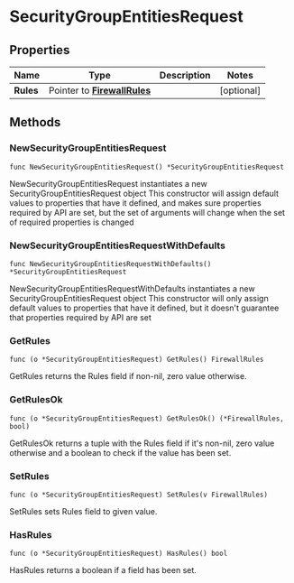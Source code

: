 # SecurityGroupEntitiesRequest

## Properties

|Name | Type | Description | Notes|
|------------ | ------------- | ------------- | -------------|
|**Rules** | Pointer to [**FirewallRules**](FirewallRules.md) |  | [optional] |

## Methods

### NewSecurityGroupEntitiesRequest

`func NewSecurityGroupEntitiesRequest() *SecurityGroupEntitiesRequest`

NewSecurityGroupEntitiesRequest instantiates a new SecurityGroupEntitiesRequest object
This constructor will assign default values to properties that have it defined,
and makes sure properties required by API are set, but the set of arguments
will change when the set of required properties is changed

### NewSecurityGroupEntitiesRequestWithDefaults

`func NewSecurityGroupEntitiesRequestWithDefaults() *SecurityGroupEntitiesRequest`

NewSecurityGroupEntitiesRequestWithDefaults instantiates a new SecurityGroupEntitiesRequest object
This constructor will only assign default values to properties that have it defined,
but it doesn't guarantee that properties required by API are set

### GetRules

`func (o *SecurityGroupEntitiesRequest) GetRules() FirewallRules`

GetRules returns the Rules field if non-nil, zero value otherwise.

### GetRulesOk

`func (o *SecurityGroupEntitiesRequest) GetRulesOk() (*FirewallRules, bool)`

GetRulesOk returns a tuple with the Rules field if it's non-nil, zero value otherwise
and a boolean to check if the value has been set.

### SetRules

`func (o *SecurityGroupEntitiesRequest) SetRules(v FirewallRules)`

SetRules sets Rules field to given value.

### HasRules

`func (o *SecurityGroupEntitiesRequest) HasRules() bool`

HasRules returns a boolean if a field has been set.


